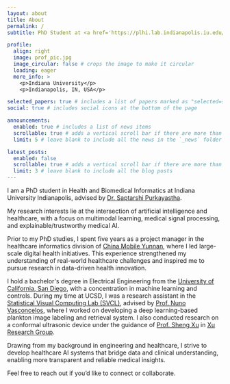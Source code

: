 ```yaml
---
layout: about
title: About
permalink: /
subtitle: PhD Student at <a href='https://plhi.lab.indianapolis.iu.edu/index.html'>Purkayastha Lab for Health Innovation</a>.

profile:
  align: right
  image: prof_pic.jpg
  image_circular: false # crops the image to make it circular
  loading: eager
  more_info: >
    <p>Indiana University</p>
    <p>Indianapolis, IN, USA</p>

selected_papers: true # includes a list of papers marked as "selected={true}"
social: true # includes social icons at the bottom of the page

announcements:
  enabled: true # includes a list of news items
  scrollable: true # adds a vertical scroll bar if there are more than 3 news items
  limit: 5 # leave blank to include all the news in the `_news` folder

latest_posts:
  enabled: false
  scrollable: true # adds a vertical scroll bar if there are more than 3 new posts items
  limit: 3 # leave blank to include all the blog posts
---
```


I am a PhD student in Health and Biomedical Informatics at Indiana University Indianapolis, advised by [Dr. Saptarshi Purkayastha](https://luddy.indianapolis.iu.edu/about/directory/saptarshi-purkayastha.html).

My research interests lie at the intersection of artificial intelligence and healthcare, with a focus on multimodal learning, medical signal processing, and explainable/trustworthy medical AI.

Prior to my PhD studies, I spent five years as a project manager in the healthcare informatics division of [China Mobile Yunnan](https://www.chinamobileltd.com/sc/global/home.php), where I led large-scale digital health initiatives. This experience strengthened my understanding of real-world healthcare challenges and inspired me to pursue research in data-driven health innovation.

I hold a bachelor's degree in Electrical Engineering from the [University of California, San Diego](https://ucsd.edu/), with a concentration in machine learning and controls. During my time at UCSD, I was a research assistant in the [Statistical Visual Computing Lab (SVCL)](http://www.svcl.ucsd.edu/), advised by [Prof. Nuno Vasconcelos](https://jacobsschool.ucsd.edu/people/profile/nuno-vasconcelos), where I worked on developing a deep learning-based plankton image labeling and retrieval system. I also conducted research on a conformal ultrasonic device under the guidance of [Prof. Sheng Xu](https://jacobsschool.ucsd.edu/people/profile/sheng-xu) in [Xu Research Group](https://xugroup.eng.ucsd.edu/).

Drawing from my background in engineering and healthcare, I strive to develop healthcare AI systems that bridge data and clinical understanding, enabling more transparent and reliable medical insights. 

Feel free to reach out if you’d like to connect or collaborate.

